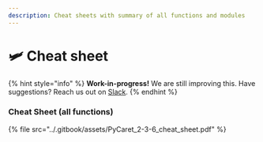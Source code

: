 ```yaml
---
description: Cheat sheets with summary of all functions and modules
---
```


# 🛩 Cheat sheet

{% hint style="info" %}
**Work-in-progress!** We are still improving this. Have suggestions? Reach us out on [Slack](https://join.slack.com/t/pycaret/shared\_invite/zt-row9phbm-BoJdEVPYnGf7\_NxNBP307w).
{% endhint %}

### Cheat Sheet (all functions)

{% file src="../.gitbook/assets/PyCaret_2-3-6_cheat_sheet.pdf" %}
